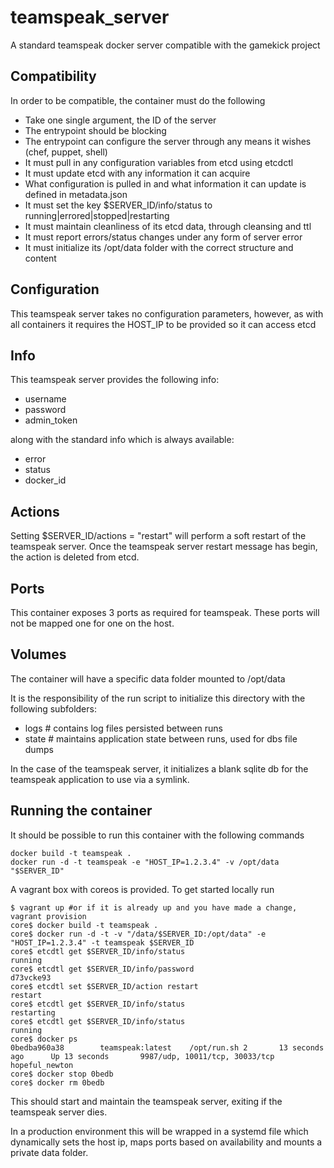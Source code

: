 teamspeak_server
================

A standard teamspeak docker server compatible with the gamekick project

## Compatibility

In order to be compatible, the container must do the following

* Take one single argument, the ID of the server
* The entrypoint should be blocking
* The entrypoint can configure the server through any means it wishes (chef, puppet, shell)
* It must pull in any configuration variables from etcd using etcdctl
* It must update etcd with any information it can acquire
* What configuration is pulled in and what information it can update is defined in metadata.json
* It must set the key $SERVER_ID/info/status to running|errored|stopped|restarting
* It must maintain cleanliness of its etcd data, through cleansing and ttl
* It must report errors/status changes under any form of server error
* It must initialize its /opt/data folder with the correct structure and content

## Configuration

This teamspeak server takes no configuration parameters, however, as with all containers
it requires the HOST_IP to be provided so it can access etcd

## Info

This teamspeak server provides the following info:
* username
* password
* admin_token

along with the standard info which is always available:
* error
* status
* docker_id

## Actions

Setting $SERVER_ID/actions = "restart" will perform a soft restart of the teamspeak server. 
Once the teamspeak server restart message has begin, the action is deleted from etcd. 

## Ports

This container exposes 3 ports as required for teamspeak. These ports will not be mapped one
for one on the host. 

## Volumes

The container will have a specific data folder mounted to /opt/data

It is the responsibility of the run script to initialize this directory with the
following subfolders:
* logs # contains log files persisted between runs
* state # maintains application state between runs, used for dbs file dumps

In the case of the teamspeak server, it initializes a blank sqlite db for the teamspeak
application to use via a symlink. 

## Running the container

It should be possible to run this container with the following commands

```
docker build -t teamspeak .
docker run -d -t teamspeak -e "HOST_IP=1.2.3.4" -v /opt/data "$SERVER_ID"
```

A vagrant box with coreos is provided. To get started locally run
```
$ vagrant up #or if it is already up and you have made a change, vagrant provision
core$ docker build -t teamspeak .
core$ docker run -d -t -v "/data/$SERVER_ID:/opt/data" -e "HOST_IP=1.2.3.4" -t teamspeak $SERVER_ID
core$ etcdtl get $SERVER_ID/info/status
running
core$ etcdtl get $SERVER_ID/info/password
d73vcke93
core$ etcdtl set $SERVER_ID/action restart
restart
core$ etcdtl get $SERVER_ID/info/status
restarting
core$ etcdtl get $SERVER_ID/info/status
running
core$ docker ps
0bedba960a38        teamspeak:latest    /opt/run.sh 2       13 seconds ago      Up 13 seconds       9987/udp, 10011/tcp, 30033/tcp   hopeful_newton
core$ docker stop 0bedb
core$ docker rm 0bedb
```

This should start and maintain the teamspeak server, exiting if the teamspeak server dies.

In a production environment this will be wrapped in a systemd file which dynamically sets
the host ip, maps ports based on availability and mounts a private data folder.


